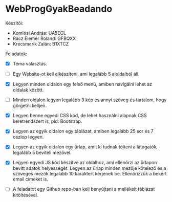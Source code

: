 # WebProgGyakBeadando

Készítői:

- Komlósi András: UA5ECL
- Rácz Elemér Roland: GFBQXX
- Krecsmarik Zalán: B1XTCZ

Feladatok:

- [x] Téma választás.

- [ ] Egy Website-ot kell elkészíteni, ami legalább 5 aloldalból áll.

- [x] Legyen minden oldalon egy felső menü, amiben navigálni lehet az oldalak között.

- [ ] Minden oldalon legyen legalább 3 kép és annyi szöveg és tartalom, hogy görgetni kelljen.

- [x] Legyen benne egyedi CSS kód, de lehet használni alapnak CSS keretrendszert is, pld: Bootstrap.

- [x] Legyen az egyik oldalon egy táblázat, amiben legalább 25 sor és 7 oszlop legyen.

- [x] Legyen az egyik oldalon egy űrlap, amit ki tudnak tölteni a látogatók, legalább 5 beviteli mezővel.

- [x] Legyen egyedi JS kód készítve az oldalhoz, ami ellenőrzi az űrlapon bevitt adatok helyességét. Legyen az űrlap minden mezője kötelező és a szöveges mezők legalább 10 karaktert kérjenek be. Ellenőrizzük a bekért email címeket is.

- [ ] A feladatot egy Github repo-ban kell benyújtani a mellékelt táblázat kitöltésével.
